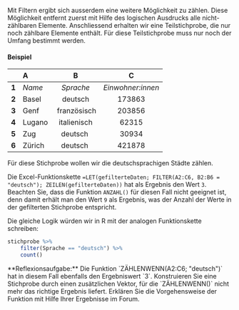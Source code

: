 Mit Filtern ergibt sich ausserdem eine weitere Möglichkeit zu zählen. Diese Möglichkeit entfernt zuerst mit Hilfe des logischen Ausdrucks alle nicht-zählbaren Elemente. Anschliessend erhalten wir eine Teilstichprobe, die nur noch zählbare Elemente enthält. Für diese Teilstichprobe muss nur noch der Umfang bestimmt werden.

#### Beispiel

| | A | B | C |
| :---: | :---| :---: |  :---: | 
| **1** | *Name* | *Sprache* | *Einwohner:innen* |
| **2** | Basel | deutsch | 173863| 
| **3** | Genf | französisch | 203856 | 
| **4** | Lugano | italienisch | 62315 | 
| **5** | Zug | deutsch | 30934 | 
| **6** | Zürich | deutsch | 421878 | 

Für diese Stichprobe wollen wir die deutschsprachigen Städte zählen. 

Die Excel-Funktionskette `=LET(gefilterteDaten; FILTER(A2:C6, B2:B6 = "deutsch"); ZEILEN(gefilterteDaten))` hat als Ergebnis den Wert `3`. Beachten Sie, dass die Funktion `ANZAHL()` für diesen Fall nicht geeignet ist, denn damit erhält man den Wert `9` als Ergebnis, was der Anzahl der Werte in der gefilterten Stichprobe entspricht.

Die gleiche Logik würden wir in R mit der analogen Funktionskette schreiben:

```R
stichprobe %>%
    filter(Sprache == "deutsch") %>% 
    count()
```

<p class="alert alert-secondary" markdown="1">
**Reflexionsaufgabe:** Die Funktion `ZÄHLENWENN(A2:C6; "deutsch")` hat in diesem Fall ebenfalls den Ergebniswert `3`. Konstruieren Sie eine Stichprobe durch einen zusätzlichen Vektor, für die `ZÄHLENWENN()` nicht mehr das richtige Ergebnis liefert. Erklären Sie die Vorgehensweise der Funktion mit Hilfe Ihrer Ergebnisse im Forum.
</p>
